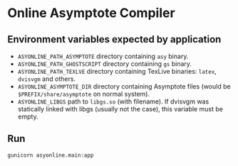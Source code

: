# Online Asymptote Compiler

## Environment variables expected by application
- `ASYONLINE_PATH_ASYMPTOTE` directory containing `asy` binary.
- `ASYONLINE_PATH_GHOSTSCRIPT` directory containing `gs` binary.
- `ASYONLINE_PATH_TEXLVE` directory containing TexLive binaries:
  `latex`, `dvisvgm` and others.
- `ASYONLINE_ASYMPTOTE_DIR` directory containing Asymptote files
  (would be `$PREFIX/share/asymptote` on normal system).
- `ASYONLINE_LIBGS` path to `libgs.so` (with filename).
  If dvisvgm was statically linked with libgs (usually not the case),
  this variable must be empty.

## Run
`gunicorn asyonline.main:app`

